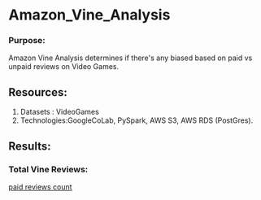 # Amazon_Vine_Analysis

### Purpose:
Amazon Vine Analysis determines if there's any biased based on paid vs unpaid reviews on Video Games.

## Resources:
1. Datasets : VideoGames
1. Technologies:GoogleCoLab, PySpark, AWS S3, AWS RDS (PostGres).

## Results:

### Total Vine Reviews:
[paid reviews count](images/01_paid_reviews_count.PNG)





